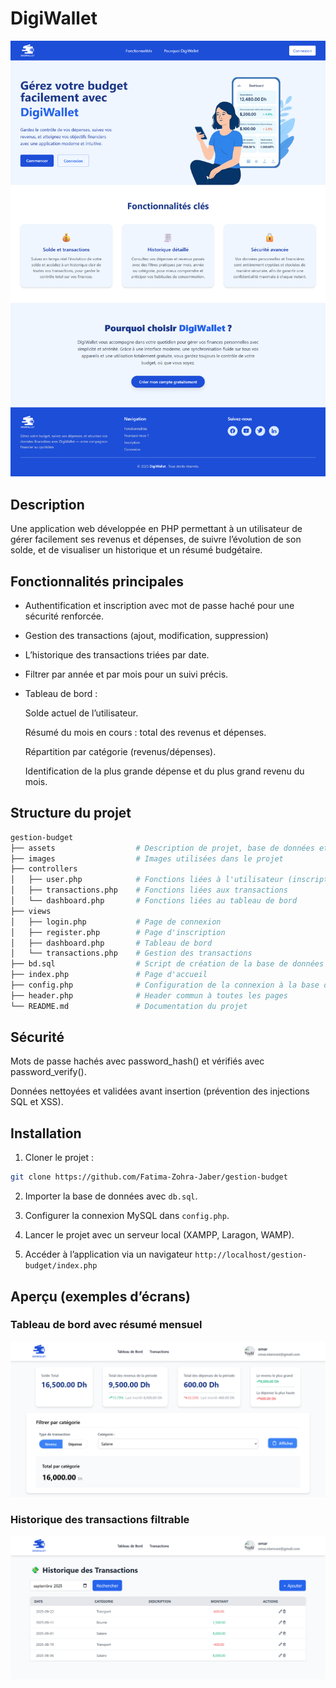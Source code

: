 # DigiWallet

![Home Page](images/gestion-budget-Home.png)

## Description
Une application web développée en PHP permettant à un utilisateur de gérer facilement ses revenus et dépenses, de suivre l’évolution de son solde, et de visualiser un historique et un résumé budgétaire.

## Fonctionnalités principales

- Authentification et inscription avec mot de passe haché pour une sécurité renforcée.

- Gestion des transactions (ajout, modification, suppression)

- L’historique des transactions triées par date.

- Filtrer par année et par mois pour un suivi précis.

- Tableau de bord :

    Solde actuel de l’utilisateur.

    Résumé du mois en cours : total des revenus et dépenses.

    Répartition par catégorie (revenus/dépenses).

    Identification de la plus grande dépense et du plus grand revenu du mois.

## Structure du projet

```bash
gestion-budget
├── assets                  # Description de projet, base de données et les catégories
├── images                  # Images utilisées dans le projet
├── controllers
│   ├── user.php            # Fonctions liées à l'utilisateur (inscription, login, profil)
│   ├── transactions.php    # Fonctions liées aux transactions
│   └── dashboard.php       # Fonctions liées au tableau de bord
├── views
│   ├── login.php           # Page de connexion
│   ├── register.php        # Page d'inscription
│   ├── dashboard.php       # Tableau de bord
│   └── transactions.php    # Gestion des transactions
├── bd.sql                  # Script de création de la base de données
├── index.php               # Page d'accueil
├── config.php              # Configuration de la connexion à la base de données
├── header.php              # Header commun à toutes les pages
└── README.md               # Documentation du projet

```

## Sécurité

Mots de passe hachés avec password_hash() et vérifiés avec password_verify().

Données nettoyées et validées avant insertion (prévention des injections SQL et XSS).

## Installation

1. Cloner le projet :

```bash
git clone https://github.com/Fatima-Zohra-Jaber/gestion-budget

```

2. Importer la base de données avec `db.sql`.

3. Configurer la connexion MySQL dans `config.php`.

4. Lancer le projet avec un serveur local (XAMPP, Laragon, WAMP).

5. Accéder à l’application via un navigateur `http://localhost/gestion-budget/index.php`

## Aperçu (exemples d’écrans)

### Tableau de bord avec résumé mensuel

![Tableau de bord](images/gestion-budget-views-dashboard.png)

### Historique des transactions filtrable

![Historique des transactions](images/gestion-budget-transactions.png)